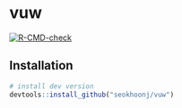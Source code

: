 # vuw

<!-- badges: start -->

[![R-CMD-check](https://github.com/seokhoonj/vuw/actions/workflows/R-CMD-check.yaml/badge.svg)](https://github.com/seokhoonj/vuw/actions/workflows/R-CMD-check.yaml)

<!-- badges: end -->

## Installation

``` r
# install dev version
devtools::install_github("seokhoonj/vuw")
```

